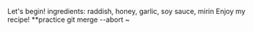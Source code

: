 Let's begin!
ingredients: raddish, honey, garlic, soy sauce, mirin
Enjoy my recipe!
**practice git merge --abort ~